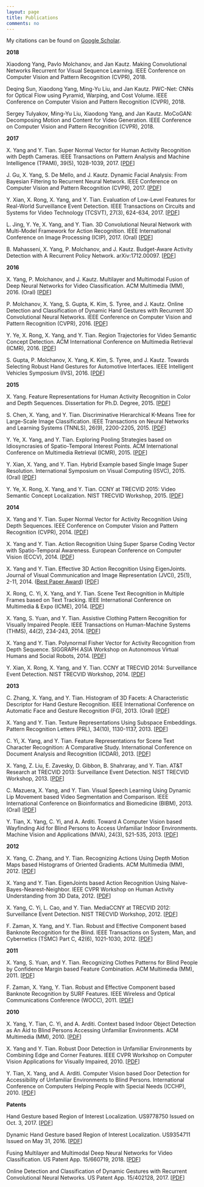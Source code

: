 ```yaml
---
layout: page
title: Publications
comments: no
---
```


My citations can be found on [Google Scholar](http://scholar.google.com/citations?user=yWsMg_gAAAAJ&hl=en).
<br>

**2018**

Xiaodong Yang, Pavlo Molchanov, and Jan Kautz. Making Convolutional Networks Recurrent for Visual Sequence Learning. IEEE Conference on Computer Vision and Pattern Recognition (CVPR), 2018.

Deqing Sun, Xiaodong Yang, Ming-Yu Liu, and Jan Kautz. PWC-Net: CNNs for Optical Flow using Pyramid, Warping, and Cost Volume. IEEE Conference on Computer Vision and Pattern Recognition (CVPR), 2018.

Sergey Tulyakov, Ming-Yu Liu, Xiaodong Yang, and Jan Kautz. MoCoGAN: Decomposing Motion and Content for Video Generation. IEEE Conference on Computer Vision and Pattern Recognition (CVPR), 2018.

**2017**

X. Yang and Y. Tian. Super Normal Vector for Human Activity Recognition with Depth Cameras. IEEE Transactions on Pattern Analysis and Machine Intelligence (TPAMI), 39(5), 1028-1039, 2017. [[PDF](/publications/papers/tpami17.pdf)]

J. Gu, X. Yang, S. De Mello, and J. Kautz. Dynamic Facial Analysis: From Bayesian Filtering to Recurrent Neural Network. IEEE Conference on Computer Vision and Pattern Recognition (CVPR), 2017. [[PDF](/publications/papers/cvpr17.pdf)]

Y. Xian, X. Rong, X. Yang, and Y. Tian. Evaluation of Low-Level Features for Real-World Surveillance Event Detection. IEEE Transactions on Circuits and Systems for Video Technology (TCSVT), 27(3), 624-634, 2017. [[PDF](/publications/papers/tcsvt17.pdf)]

L. Jing, Y. Ye, X. Yang, and Y. Tian. 3D Convolutional Neural Network with Multi-Model Framework for Action Recognition. IEEE International Conference on Image Processing (ICIP), 2017. (Oral) [[PDF](/publications/papers/icip17.pdf)]

B. Mahasseni, X. Yang, P. Molchanov, and J. Kautz. Budget-Aware Activity Detection with A Recurrent Policy Network. arXiv:1712.00097. [[PDF](https://arxiv.org/abs/1712.00097)]

**2016**

X. Yang, P. Molchanov, and J. Kautz. Multilayer and Multimodal Fusion of Deep Neural Networks for Video Classification. ACM Multimedia (MM), 2016. (Oral) [[PDF](/publications/papers/mm16.pdf)]

P. Molchanov, X. Yang, S. Gupta, K. Kim, S. Tyree, and J. Kautz. Online Detection and Classification of Dynamic Hand Gestures with Recurrent 3D Convolutional Neural Networks. IEEE Conference on Computer Vision and Pattern Recognition (CVPR), 2016. [[PDF](/publications/papers/cvpr16.pdf)]

Y. Ye, X. Rong, X. Yang, and Y. Tian. Region Trajectories for Video Semantic Concept Detection. ACM International Conference on Multimedia Retrieval (ICMR), 2016. [[PDF](/publications/papers/icmr16.pdf)]

S. Gupta, P. Molchanov, X. Yang, K. Kim, S. Tyree, and J. Kautz. Towards Selecting Robust Hand Gestures for Automotive Interfaces. IEEE Intelligent Vehicles Symposium (IVS), 2016. [[PDF](/publications/papers/ivs16.pdf)]

**2015**

X. Yang. Feature Representations for Human Activity Recognition in Color and Depth Sequences. Dissertation for Ph.D. Degree, 2015. [[PDF](/publications/papers/dissertation15.pdf)]

S. Chen, X. Yang, and Y. Tian. Discriminative Hierarchical K-Means Tree for Large-Scale Image Classification. IEEE Transactions on Neural Networks and Learning Systems (TNNLS), 26(9), 2200-2205, 2015. [[PDF](/publications/papers/tnnls15.pdf)]

Y. Ye, X. Yang, and Y. Tian. Exploring Pooling Strategies based on Idiosyncrasies of Spatio-Temporal Interest Points. ACM International Conference on Multimedia Retrieval (ICMR), 2015. [[PDF](/publications/papers/icmr15.pdf)]

Y. Xian, X. Yang, and Y. Tian. Hybrid Example based Single Image Super Resolution. International Symposium on Visual Computing (ISVC), 2015. (Oral) [[PDF](/publications/papers/isvc15.pdf)]

Y. Ye, X. Rong, X. Yang, and Y. Tian. CCNY at TRECVID 2015: Video Semantic Concept Localization. NIST TRECVID Workshop, 2015. [[PDF](/publications/papers/trecvid15.pdf)]

**2014**

X. Yang and Y. Tian. Super Normal Vector for Activity Recognition Using Depth Sequences. IEEE Conference on Computer Vision and Pattern Recognition (CVPR), 2014. [[PDF](/publications/papers/cvpr14.pdf)]

X. Yang and Y. Tian. Action Recognition Using Super Sparse Coding Vector with Spatio-Temporal Awareness. European Conference on Computer Vision (ECCV), 2014. [[PDF](/publications/papers/eccv14.pdf)]

X. Yang and Y. Tian. Effective 3D Action Recognition Using EigenJoints. Journal of Visual Communication and Image Representation (JVCI), 25(1), 2-11, 2014. ([Best Paper Award](/publications/papers/jvci-best-paper-award.pdf)) [[PDF](/publications/papers/jvci14.pdf)]

X. Rong, C. Yi, X. Yang, and Y. Tian. Scene Text Recognition in Multiple Frames based on Text Tracking. IEEE International Conference on Multimedia & Expo (ICME), 2014. [[PDF](/publications/papers/icme14.pdf)]

X. Yang, S. Yuan, and Y. Tian. Assistive Clothing Pattern Recognition for Visually Impaired People. IEEE Transactions on Human-Machine Systems (THMS), 44(2), 234-243, 2014. [[PDF](/publications/papers/thms14.pdf)]

X. Yang and Y. Tian. Polynormal Fisher Vector for Activity Recognition from Depth Sequence. SIGGRAPH ASIA Workshop on Autonomous Virtual Humans and Social Robots, 2014. [[PDF](/publications/papers/siggraphw14.pdf)]

Y. Xian, X. Rong, X. Yang, and Y. Tian. CCNY at TRECVID 2014: Surveillance Event Detection. NIST TRECVID Workshop, 2014. [[PDF](/publications/papers/trecvid14.pdf)]

**2013**

C. Zhang, X. Yang, and Y. Tian. Histogram of 3D Facets: A Characteristic Descriptor for Hand Gesture Recognition. IEEE International Conference on Automatic Face and Gesture Recognition (FG), 2013. (Oral) [[PDF](/publications/papers/fg13.pdf)]

X. Yang and Y. Tian. Texture Representations Using Subspace Embeddings. Pattern Recognition Letters (PRL), 34(10), 1130-1137, 2013. [[PDF](/publications/papers/prl13.pdf)]

C. Yi, X. Yang, and Y. Tian. Feature Representations for Scene Text Character Recognition: A Comparative Study. International Conference on Document Analysis and Recognition (ICDAR), 2013. [[PDF](/publications/papers/icdar13.pdf)]

X. Yang, Z. Liu, E. Zavesky, D. Gibbon, B. Shahraray, and Y. Tian. AT&T Research at TRECVID 2013: Surveillance Event Detection. NIST TRECVID Workshop, 2013. [[PDF](/publications/papers/trecvid13.pdf)]

C. Mazuera, X. Yang, and Y. Tian. Visual Speech Learning Using Dynamic Lip Movement based Video Segmentation and Comparison. IEEE International Conference on Bioinformatics and Biomedicine (BIBM), 2013. (Oral) [[PDF](/publications/papers/bibm13.pdf)]

Y. Tian, X. Yang, C. Yi, and A. Arditi. Toward A Computer Vision based Wayfinding Aid for Blind Persons to Access Unfamiliar Indoor Environments. Machine Vision and Applications (MVA), 24(3), 521-535, 2013. [[PDF](/publications/papers/mva13.pdf)]

**2012**

X. Yang, C. Zhang, and Y. Tian. Recognizing Actions Using Depth Motion Maps based Histograms of Oriented Gradients. ACM Multimedia (MM), 2012. [[PDF](/publications/papers/mm12.pdf)]

X. Yang and Y. Tian. EigenJoints based Action Recognition Using Naive-Bayes-Nearest-Neighbor. IEEE CVPR Workshop on Human Activity Understanding from 3D Data, 2012. [[PDF](/publications/papers/cvprw12.pdf)]

X. Yang, C. Yi, L. Cao, and Y. Tian. MediaCCNY at TRECVID 2012: Surveillance Event Detection. NIST TRECVID Workshop, 2012. [[PDF](/publications/papers/trecvid12.pdf)]

F. Zaman, X. Yang, and Y. Tian. Robust and Effective Component based Banknote Recognition for the Blind. IEEE Transactions on System, Man, and Cybernetics (TSMC) Part C, 42(6), 1021-1030, 2012. [[PDF](/publications/papers/tsmc12.pdf)]

**2011**

X. Yang, S. Yuan, and Y. Tian. Recognizing Clothes Patterns for Blind People by Confidence Margin based Feature Combination. ACM Multimedia (MM), 2011. [[PDF](/publications/papers/mm11.pdf)]

F. Zaman, X. Yang, Y. Tian. Robust and Effective Component based Banknote Recognition by SURF Features. IEEE Wireless and Optical Communications Conference (WOCC), 2011. [[PDF](/publications/papers/wocc11.pdf)]

**2010**

X. Yang, Y. Tian, C. Yi, and A. Arditi. Context based Indoor Object Detection as An Aid to Blind Persons Accessing Unfamiliar Environments. ACM Multimedia (MM), 2010. [[PDF](/publications/papers/mm10.pdf)]

X. Yang and Y. Tian. Robust Door Detection in Unfamiliar Environments by Combining Edge and Corner Features. IEEE CVPR Workshop on Computer Vision Applications for Visually Impaired, 2010. [[PDF](/publications/papers/cvprw10.pdf)]

Y. Tian, X. Yang, and A. Arditi. Computer Vision based Door Detection for Accessibility of Unfamiliar Environments to Blind Persons. International Conference on Computers Helping People with Special Needs (ICCHP), 2010. [[PDF](/publications/papers/icchp10.pdf)]

**Patents**

Hand Gesture based Region of Interest Localization. US9778750 Issued on Oct. 3, 2017. [[PDF](/publications/papers/9778750.pdf)]

Dynamic Hand Gesture based Region of Interest Localization. US9354711 Issued on May 31, 2016. [[PDF](/publications/papers/9354711.pdf)]

Fusing Multilayer and Multimodal Deep Neural Networks for Video Classification. US Patent App. 15/660719, 2018. [[PDF](/publications/papers/15-660719.pdf)]

Online Detection and Classification of Dynamic Gestures with Recurrent Convolutional Neural Networks. US Patent App. 15/402128, 2017. [[PDF](/publications/papers/15-402128.pdf)]
